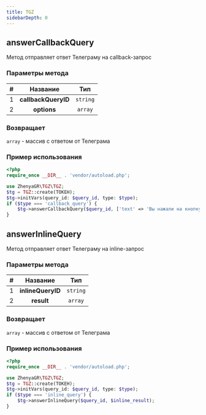 ```yaml
---
title: TGZ
sidebarDepth: 0
---
```



## answerCallbackQuery
Метод отправляет ответ Телеграму на callback-запрос
### Параметры метода
| # |      Название       |   Тип    |
|:-:|:-------------------:|:--------:|
| 1 | **callbackQueryID** | `string` |
| 2 |     **options**     | `array`  |
### Возвращает
`array` - массив с ответом от Телеграма
### Пример использования
```php
<?php
require_once __DIR__ . 'vendor/autoload.php';

use ZhenyaGR\TGZ\TGZ;
$tg = TGZ::create(ТОКЕН);
$tg->initVars(query_id: $query_id, type: $type);
if ($type === 'callback_query') {
    $tg->answerCallbackQuery($query_id, ['text' => 'Вы нажали на кнопку']);
}
```

## answerInlineQuery
Метод отправляет ответ Телеграму на inline-запрос
### Параметры метода
| # |     Название      |   Тип    |
|:-:|:-----------------:|:--------:|
| 1 | **inlineQueryID** | `string` |
| 2 |    **result**     | `array`  |
### Возвращает
`array` - массив с ответом от Телеграма
### Пример использования
```php
<?php
require_once __DIR__ . 'vendor/autoload.php';

use ZhenyaGR\TGZ\TGZ;
$tg = TGZ::create(ТОКЕН);
$tg->initVars(query_id: $query_id, type: $type);
if ($type === 'inline_query') {
    $tg->answerInlineQuery($query_id, $inline_result);
}
```

